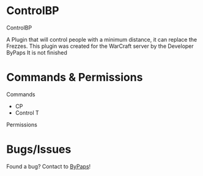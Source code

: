 # ControlBP

ControlBP 

A Plugin that will control people with a minimum distance, it can replace the Frezzes. This plugin was created for the WarCraft server by the Developer ByPaps It is not finished

# Commands & Permissions

Commands
- CP 
- Control T

Permissions 

# Bugs/Issues

Found a bug? Contact to [ByPaps](https://discord.gg/4F34P3M7AA)!

```
